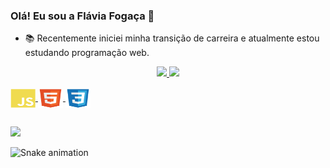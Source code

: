 ### Olá! Eu sou a Flávia Fogaça 👋

  - 📚 Recentemente iniciei minha transição de carreira e atualmente estou estudando programação web. 

<div align="center">
  <a href="https://github.com/flaviafogaca">
  <img width="48%" src="https://github-readme-stats.vercel.app/api?username=flaviafogaca&show_icons=true&theme=dracula&include_all_commits=true&count_private=true"/>
  <img width="48%" src="https://github-readme-stats.vercel.app/api/top-langs/?username=flaviafogaca&layout=compact&langs_count=7&theme=dracula"/>
</div>
  
  
<div style="display: inline_block"><br>
  <img align="center" alt="Flavia-Js" height="30" width="40" src="https://raw.githubusercontent.com/devicons/devicon/master/icons/javascript/javascript-plain.svg">
  <img align="center" alt="Flavia-HTML" height="30" width="40" src="https://raw.githubusercontent.com/devicons/devicon/master/icons/html5/html5-original.svg">
  <img align="center" alt="Flavia-CSS" height="30" width="40" src="https://raw.githubusercontent.com/devicons/devicon/master/icons/css3/css3-original.svg">
</div>
  
  ##

<div>
  <a href="https://www.linkedin.com/in/flaviafogaca/" target="_blank"><img src="https://img.shields.io/badge/-LinkedIn-%230077B5?style=for-the-badge&logo=linkedin&logoColor=white" target="_blank"></a>  
</div>
  
  ![Snake animation](https://github.com/flaviafogaca/flaviafogaca/blob/output/github-contribution-grid-snake.svg)
